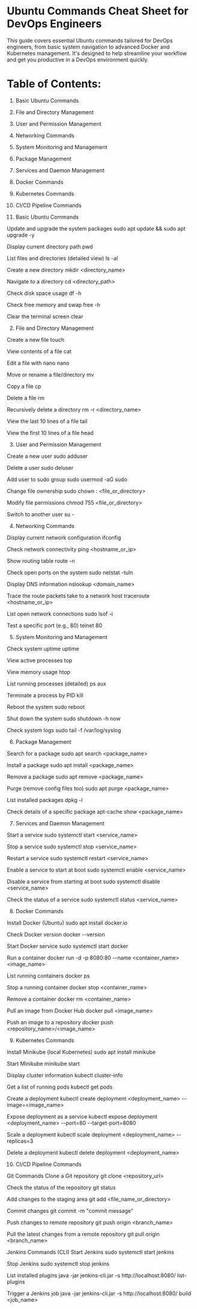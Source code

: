 # Ubuntu Commands Cheat Sheet for DevOps Engineers
This guide covers essential Ubuntu commands tailored for DevOps engineers, from basic system navigation to advanced Docker and Kubernetes management. It's designed to help streamline your workflow and get you productive in a DevOps environment quickly.

# Table of Contents:
1. Basic Ubuntu Commands
2. File and Directory Management
3. User and Permission Management
4. Networking Commands
5. System Monitoring and Management
6. Package Management
7. Services and Daemon Management
8. Docker Commands
9. Kubernetes Commands
10. CI/CD Pipeline Commands



1. Basic Ubuntu Commands

Update and upgrade the system packages
sudo apt update && sudo apt upgrade -y

Display current directory path
pwd

List files and directories (detailed view)
ls -al

Create a new directory
mkdir <directory_name>

Navigate to a directory
cd <directory_path>

Check disk space usage
df -h

Check free memory and swap
free -h

Clear the terminal screen
clear



2. File and Directory Management

Create a new file
touch <filename>

View contents of a file
cat <filename>

Edit a file with nano
nano <filename>

Move or rename a file/directory
mv <source> <destination>

Copy a file
cp <source> <destination>

Delete a file
rm <filename>

Recursively delete a directory
rm -r <directory_name>

View the last 10 lines of a file
tail <filename>

View the first 10 lines of a file
head <filename>



3. User and Permission Management

Create a new user
sudo adduser <username>

Delete a user
sudo deluser <username>

Add user to sudo group
sudo usermod -aG sudo <username>

Change file ownership
sudo chown <user>:<group> <file_or_directory>

Modify file permissions
chmod 755 <file_or_directory>

Switch to another user
su - <username>



4. Networking Commands

Display current network configuration
ifconfig

Check network connectivity
ping <hostname_or_ip>

Show routing table
route -n

Check open ports on the system
sudo netstat -tuln

Display DNS information
nslookup <domain_name>

Trace the route packets take to a network host
traceroute <hostname_or_ip>

List open network connections
sudo lsof -i

Test a specific port (e.g., 80)
telnet <hostname> 80



5. System Monitoring and Management

Check system uptime
uptime

View active processes
top

View memory usage
htop

List running processes (detailed)
ps aux

Terminate a process by PID
kill <PID>

Reboot the system
sudo reboot

Shut down the system
sudo shutdown -h now

Check system logs
sudo tail -f /var/log/syslog



6. Package Management

Search for a package
sudo apt search <package_name>

Install a package
sudo apt install <package_name>

Remove a package
sudo apt remove <package_name>

Purge (remove config files too)
sudo apt purge <package_name>

List installed packages
dpkg -l

Check details of a specific package
apt-cache show <package_name>



7. Services and Daemon Management

Start a service
sudo systemctl start <service_name>

Stop a service
sudo systemctl stop <service_name>

Restart a service
sudo systemctl restart <service_name>

Enable a service to start at boot
sudo systemctl enable <service_name>

Disable a service from starting at boot
sudo systemctl disable <service_name>

Check the status of a service
sudo systemctl status <service_name>



8. Docker Commands

Install Docker (Ubuntu)
sudo apt install docker.io

Check Docker version
docker --version

Start Docker service
sudo systemctl start docker

Run a container
docker run -d -p 8080:80 --name <container_name> <image_name>

List running containers
docker ps

Stop a running container
docker stop <container_name>

Remove a container
docker rm <container_name>

Pull an image from Docker Hub
docker pull <image_name>

Push an image to a repository
docker push <repository_name>/<image_name>



9. Kubernetes Commands

Install Minikube (local Kubernetes)
sudo apt install minikube

Start Minikube
minikube start

Display cluster information
kubectl cluster-info

Get a list of running pods
kubectl get pods

Create a deployment
kubectl create deployment <deployment_name> --image=<image_name>

Expose deployment as a service
kubectl expose deployment <deployment_name> --port=80 --target-port=8080

Scale a deployment
kubectl scale deployment <deployment_name> --replicas=3

 Delete a deployment
kubectl delete deployment <deployment_name>



10. CI/CD Pipeline Commands
    
Git Commands
Clone a Git repository
git clone <repository_url>

Check the status of the repository
git status

Add changes to the staging area
git add <file_name_or_directory>

Commit changes
git commit -m "commit message"

Push changes to remote repository
git push origin <branch_name>

Pull the latest changes from a remote repository
git pull origin <branch_name>

Jenkins Commands (CLI)
Start Jenkins
sudo systemctl start jenkins

Stop Jenkins
sudo systemctl stop jenkins

List installed plugins
java -jar jenkins-cli.jar -s http://localhost:8080/ list-plugins

Trigger a Jenkins job
java -jar jenkins-cli.jar -s http://localhost:8080/ build <job_name>
